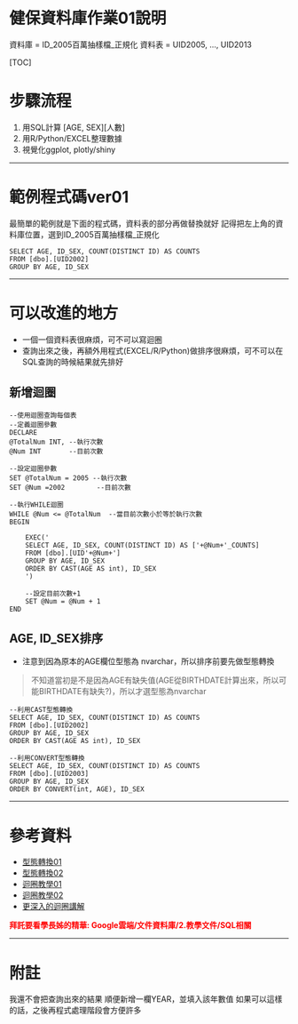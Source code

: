# 健保資料庫作業01說明
資料庫 = ID_2005百萬抽樣檔_正規化
資料表 = UID2005, ..., UID2013

[TOC]

# 步驟流程
1. 用SQL計算 [AGE, SEX][人數]
2. 用R/Python/EXCEL整理數據 
3. 視覺化ggplot, plotly/shiny

---
# 範例程式碼ver01
最簡單的範例就是下面的程式碼，資料表的部分再做替換就好
記得把左上角的資料庫位置，選到ID_2005百萬抽樣檔_正規化
```{SQL}
SELECT AGE, ID_SEX, COUNT(DISTINCT ID) AS COUNTS
FROM [dbo].[UID2002]
GROUP BY AGE, ID_SEX
```

---
# 可以改進的地方
- 一個一個資料表很麻煩，可不可以寫迴圈
- 查詢出來之後，再額外用程式(EXCEL/R/Python)做排序很麻煩，可不可以在SQL查詢的時候結果就先排好

## 新增迴圈
```{SQL}
--使用迴圈查詢每個表
--定義迴圈參數
DECLARE  
@TotalNum INT, --執行次數
@Num INT       --目前次數

--設定迴圈參數
SET @TotalNum = 2005 --執行次數
SET @Num =2002        --目前次數 

--執行WHILE迴圈
WHILE @Num <= @TotalNum  --當目前次數小於等於執行次數
BEGIN
	
	EXEC('
	SELECT AGE, ID_SEX, COUNT(DISTINCT ID) AS ['+@Num+'_COUNTS]
	FROM [dbo].[UID'+@Num+']
	GROUP BY AGE, ID_SEX
	ORDER BY CAST(AGE AS int), ID_SEX
	')

    --設定目前次數+1
    SET @Num = @Num + 1
END
```

## AGE, ID_SEX排序
- 注意到因為原本的AGE欄位型態為 nvarchar，所以排序前要先做型態轉換
> 不知道當初是不是因為AGE有缺失值(AGE從BIRTHDATE計算出來，所以可能BIRTHDATE有缺失?)，所以才選型態為nvarchar

```{SQL}
--利用CAST型態轉換
SELECT AGE, ID_SEX, COUNT(DISTINCT ID) AS COUNTS
FROM [dbo].[UID2002]
GROUP BY AGE, ID_SEX
ORDER BY CAST(AGE AS int), ID_SEX
```

```{SQL}
--利用CONVERT型態轉換
SELECT AGE, ID_SEX, COUNT(DISTINCT ID) AS COUNTS
FROM [dbo].[UID2003]
GROUP BY AGE, ID_SEX
ORDER BY CONVERT(int, AGE), ID_SEX
```


---
# 參考資料
- [型態轉換01](http://pclevinblog.pixnet.net/blog/post/314563516-%5Bmysql%5D%E6%8A%8A%E5%AD%97%E4%B8%B2%E8%BD%89%E6%95%B8%E5%AD%97%E6%8E%92%E5%BA%8F%EF%BC%8C%E4%BD%BF%E7%94%A8cast%28%29%E5%87%BD%E5%BC%8F)
- [型態轉換02](http://fecbob.pixnet.net/blog/post/38993453-sql-server-2012-%E8%BD%89%E6%8F%9B%E5%87%BD%E6%95%B8%E7%9A%84%E6%AF%94%E8%BC%83%28cast%E3%80%81convert-%E5%92%8C-par)
- [迴圈教學01](https://dotblogs.com.tw/berrynote/2016/08/06/120741)
- [迴圈教學02](http://goodlucky.pixnet.net/blog/post/47907288-%5Bms-sql%5D-while-%E8%BF%B4%E5%9C%88)
- [更深入的迴圈講解](https://ithelp.ithome.com.tw/articles/10203998)

<font color = "red">**拜託要看學長姊的精華: Google雲端/文件資料庫/2.教學文件/SQL相關**</font>


---
# 附註
我還不會把查詢出來的結果
順便新增一欄YEAR，並填入該年數值
如果可以這樣的話，之後再程式處理階段會方便許多
